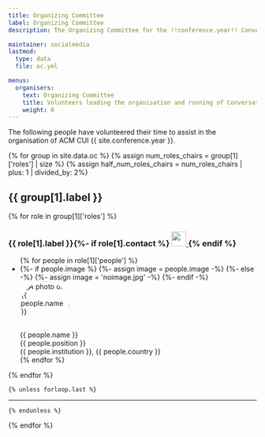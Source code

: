 ```yaml
---
title: Organizing Committee
label: Organizing Committee
description: The Organizing Committee for the !!conference.year!! Conversational User Interfaces conference.

maintainer: socialmedia
lastmod:
  type: data
  file: oc.yml

menus:
  organisers:
    text: Organizing Committee
    title: Volunteers leading the organisation and running of Conversational User Interfaces !!conference.year!!
    weight: 0
---
```


<p class="text-center">
    The following people have volunteered their time to assist in the organisation of ACM CUI {{ site.conference.year }}.
</p>

{% for group in site.data.oc %}
    {% assign num_roles_chairs = group[1]['roles'] | size %}
    {% assign half_num_roles_chairs = num_roles_chairs | plus: 1  | divided_by: 2%}

<div class="text-center">
    <div class="mb-0">
        <h2>{{ group[1].label }}</h2>
        {% for role in group[1]['roles'] %}
        <h3>{{ role[1].label }}{%- if role[1].contact %} <a href="{{ role[1].email }}" title="Send an email to the CUI {{ site.conference.year }} {{ role[1].label }}">
            <picture>
                <source srcset="{{ site.baseurl }}/assets/img/envelope-fill-w.svg" media="(prefers-color-scheme: dark)" width="30px" height="auto"/>
                <img src="{{ site.baseurl }}/assets/img/envelope-fill.svg" width="30px" height="auto"/>
            </picture>
        </a>{% endif %}</h3>
        <ul class="list-unstyled d-inline-block" style="min-width: 400px">
            {% for people in role[1]['people'] %}
            <li class="d-flex my-4 align-items-center mx-auto">
                <div class="flex-shrink-0">
                        {%- if people.image %}
                        {%- assign image = people.image -%}
                        {%- else -%}
                        {%- assign image = 'noimage.jpg' -%}
                        {%- endif -%}
                    <img src="{{ "/assets/img/oc/" | append: image | relative_url }}" height="auto" width="100" style="border-radius:50%" alt="A photo of {{ people.name }}" title="{{ people.name }}">
                </div>
                <div class="flex-grow-1 ms-3 text-start">
                        {{ people.name }}<br><span class="text-muted small">{{ people.position }}<br>{{ people.institution }}, {{ people.country }}</span>
                </div>
            </li>
            {% endfor %}
        </ul>
        {% endfor %}
    </div>
</div>

    {% unless forloop.last %}

 ---

    {% endunless %}

{% endfor %}
